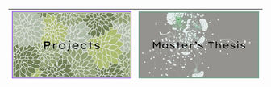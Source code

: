 <!-- my-page.html --> 
<script src="https://rawcdn.githack.com/oscarmorrison/md-page/232e97938de9f4d79f4110f6cfd637e186b63317/md-page.js"></script><noscript>



| [<img src="projects_button.png">](Masters_Thesis) | [<img src="thesis_button.png">](Masters_Thesis/Thesis_page.md) |
|----------------------------------|----------------------------------|




